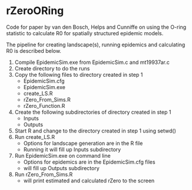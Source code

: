 # rZeroORing

Code for paper by van den Bosch, Helps and Cunniffe on using the O-ring statistic to calculate R0 for spatially structured epidemic models.

The pipeline for creating landscape(s), running epidemics and calculating R0 is described below.

1. Compile EpidemicSim.exe from EpidemicSim.c and mt19937ar.c
2. Create directory to do the runs
3. Copy the following files to directory created in step 1
	- EpidemicSim.cfg
	- EpidemicSim.exe
	- create_LS.R
	- rZero_From_Sims.R
	- rZero_Function.R
4. Create the following subdirectories of directory created in step 1
	- Inputs
	- Outputs
5. Start R and change to the directory created in step 1 using setwd()
6. Run create_LS.R 
	- Options for landscape generation are in the R file
	- Running it will fill up Inputs subdirectory
7. Run EpidemicSim.exe on command line
	- Options for epidemics are in the EpidemicSim.cfg files
	- will fill up Outputs subdirectory
8. Run rZero_From_Sims.R
	- will print estimated and calculated rZero to the screen
